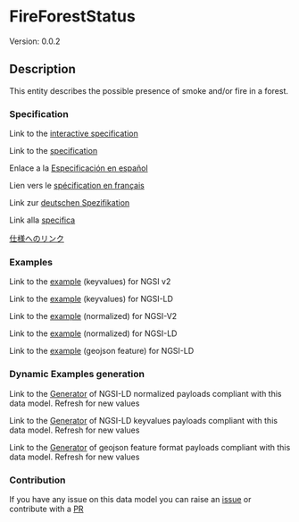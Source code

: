 # FireForestStatus
Version: 0.0.2

## Description 

This entity describes the possible presence of smoke and/or fire in a forest.
### Specification

Link to the [interactive specification](https://swagger.lab.fiware.org/?url=https://smart-data-models.github.io/dataModel.Forestry/FireForestStatus/swagger.yaml)

Link to the [specification](https://github.com/smart-data-models/dataModel.Forestry/blob/master/FireForestStatus/doc/spec.md)

Enlace a la [Especificación en español](https://github.com/smart-data-models/dataModel.Forestry/blob/master/FireForestStatus/doc/spec_ES.md)

Lien vers le [spécification en français](https://github.com/smart-data-models/dataModel.Forestry/blob/master/FireForestStatus/doc/spec_FR.md)

Link zur [deutschen Spezifikation](https://github.com/smart-data-models/dataModel.Forestry/blob/master/FireForestStatus/doc/spec_DE.md)

Link alla [specifica](https://github.com/smart-data-models/dataModel.Forestry/blob/master/FireForestStatus/doc/spec_IT.md)

[仕様へのリンク](https://github.com/smart-data-models/dataModel.Forestry/blob/master/FireForestStatus/doc/spec_JA.md)
### Examples

Link to the [example](https://smart-data-models.github.io/dataModel.Forestry/FireForestStatus/examples/example.json) (keyvalues) for NGSI v2

Link to the [example](https://smart-data-models.github.io/dataModel.Forestry/FireForestStatus/examples/example.jsonld) (keyvalues) for NGSI-LD

Link to the [example](https://smart-data-models.github.io/dataModel.Forestry/FireForestStatus/examples/example-normalized.json) (normalized) for NGSI-V2

Link to the [example](https://smart-data-models.github.io/dataModel.Forestry/FireForestStatus/examples/example-normalized.jsonld) (normalized) for NGSI-LD

Link to the [example](https://smart-data-models.github.io/dataModel.Forestry/FireForestStatus/examples/example-geojsonfeature.json) (geojson feature) for NGSI-LD
### Dynamic Examples generation

Link to the [Generator](https://smartdatamodels.org/extra/ngsi-ld_generator.php?schemaUrl=https://raw.githubusercontent.com/smart-data-models/dataModel.Forestry/master/FireForestStatus/schema.json&email=info@smartdatamodels.org) of NGSI-LD normalized payloads compliant with this data model. Refresh for new values

Link to the [Generator](https://smartdatamodels.org/extra/ngsi-ld_generator_keyvalues.php?schemaUrl=https://raw.githubusercontent.com/smart-data-models/dataModel.Forestry/master/FireForestStatus/schema.json&email=info@smartdatamodels.org) of NGSI-LD keyvalues payloads compliant with this data model. Refresh for new values

Link to the [Generator](https://smartdatamodels.org/extra/geojson_features_generator.php?schemaUrl=https://raw.githubusercontent.com/smart-data-models/dataModel.Forestry/master/FireForestStatus/schema.json&email=info@smartdatamodels.org) of geojson feature format payloads compliant with this data model. Refresh for new values
### Contribution

 If you have any issue on this data model you can raise an [issue](https://github.com/smart-data-models/dataModel.Forestry/issues)  or contribute with a [PR](https://github.com/smart-data-models/dataModel.Forestry/pulls)
